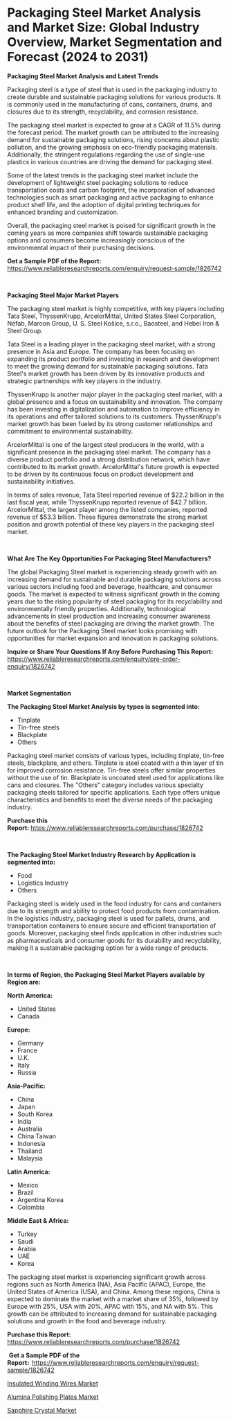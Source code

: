 <p><h1>Packaging Steel Market Analysis and Market Size: Global Industry Overview, Market Segmentation and Forecast (2024 to 2031)</h1></p><p><strong>Packaging Steel Market Analysis and Latest Trends</strong></p>
<p><p>Packaging steel is a type of steel that is used in the packaging industry to create durable and sustainable packaging solutions for various products. It is commonly used in the manufacturing of cans, containers, drums, and closures due to its strength, recyclability, and corrosion resistance.</p><p>The packaging steel market is expected to grow at a CAGR of 11.5% during the forecast period. The market growth can be attributed to the increasing demand for sustainable packaging solutions, rising concerns about plastic pollution, and the growing emphasis on eco-friendly packaging materials. Additionally, the stringent regulations regarding the use of single-use plastics in various countries are driving the demand for packaging steel.</p><p>Some of the latest trends in the packaging steel market include the development of lightweight steel packaging solutions to reduce transportation costs and carbon footprint, the incorporation of advanced technologies such as smart packaging and active packaging to enhance product shelf life, and the adoption of digital printing techniques for enhanced branding and customization.</p><p>Overall, the packaging steel market is poised for significant growth in the coming years as more companies shift towards sustainable packaging options and consumers become increasingly conscious of the environmental impact of their purchasing decisions.</p></p>
<p><strong>Get a Sample PDF of the Report:&nbsp;</strong> <a href="https://www.reliableresearchreports.com/enquiry/request-sample/1826742">https://www.reliableresearchreports.com/enquiry/request-sample/1826742</a></p>
<p>&nbsp;</p>
<p><strong>Packaging Steel Major Market Players</strong></p>
<p><p>The packaging steel market is highly competitive, with key players including Tata Steel, ThyssenKrupp, ArcelorMittal, United States Steel Corporation, Nefab, Maroon Group, U. S. Steel Košice, s.r.o., Baosteel, and Hebei Iron & Steel Group.</p><p>Tata Steel is a leading player in the packaging steel market, with a strong presence in Asia and Europe. The company has been focusing on expanding its product portfolio and investing in research and development to meet the growing demand for sustainable packaging solutions. Tata Steel's market growth has been driven by its innovative products and strategic partnerships with key players in the industry.</p><p>ThyssenKrupp is another major player in the packaging steel market, with a global presence and a focus on sustainability and innovation. The company has been investing in digitalization and automation to improve efficiency in its operations and offer tailored solutions to its customers. ThyssenKrupp's market growth has been fueled by its strong customer relationships and commitment to environmental sustainability.</p><p>ArcelorMittal is one of the largest steel producers in the world, with a significant presence in the packaging steel market. The company has a diverse product portfolio and a strong distribution network, which have contributed to its market growth. ArcelorMittal's future growth is expected to be driven by its continuous focus on product development and sustainability initiatives.</p><p>In terms of sales revenue, Tata Steel reported revenue of $22.2 billion in the last fiscal year, while ThyssenKrupp reported revenue of $42.7 billion. ArcelorMittal, the largest player among the listed companies, reported revenue of $53.3 billion. These figures demonstrate the strong market position and growth potential of these key players in the packaging steel market.</p></p>
<p>&nbsp;</p>
<p><strong>What Are The Key Opportunities For Packaging Steel Manufacturers?</strong></p>
<p><p>The global Packaging Steel market is experiencing steady growth with an increasing demand for sustainable and durable packaging solutions across various sectors including food and beverage, healthcare, and consumer goods. The market is expected to witness significant growth in the coming years due to the rising popularity of steel packaging for its recyclability and environmentally friendly properties. Additionally, technological advancements in steel production and increasing consumer awareness about the benefits of steel packaging are driving the market growth. The future outlook for the Packaging Steel market looks promising with opportunities for market expansion and innovation in packaging solutions.</p></p>
<p><strong>Inquire or Share Your Questions If Any Before Purchasing This Report:</strong> <a href="https://www.reliableresearchreports.com/enquiry/pre-order-enquiry/1826742">https://www.reliableresearchreports.com/enquiry/pre-order-enquiry/1826742</a></p>
<p>&nbsp;</p>
<p><strong>Market Segmentation</strong></p>
<p><strong>The Packaging Steel Market Analysis by types is segmented into:</strong></p>
<p><ul><li>Tinplate</li><li>Tin-free steels</li><li>Blackplate</li><li>Others</li></ul></p>
<p><p>Packaging steel market consists of various types, including tinplate, tin-free steels, blackplate, and others. Tinplate is steel coated with a thin layer of tin for improved corrosion resistance. Tin-free steels offer similar properties without the use of tin. Blackplate is uncoated steel used for applications like cans and closures. The "Others" category includes various specialty packaging steels tailored for specific applications. Each type offers unique characteristics and benefits to meet the diverse needs of the packaging industry.</p></p>
<p><strong>Purchase this Report:&nbsp;</strong><a href="https://www.reliableresearchreports.com/purchase/1826742">https://www.reliableresearchreports.com/purchase/1826742</a></p>
<p>&nbsp;</p>
<p><strong>The Packaging Steel Market Industry Research by Application is segmented into:</strong></p>
<p><ul><li>Food</li><li>Logistics Industry</li><li>Others</li></ul></p>
<p><p>Packaging steel is widely used in the food industry for cans and containers due to its strength and ability to protect food products from contamination. In the logistics industry, packaging steel is used for pallets, drums, and transportation containers to ensure secure and efficient transportation of goods. Moreover, packaging steel finds application in other industries such as pharmaceuticals and consumer goods for its durability and recyclability, making it a sustainable packaging option for a wide range of products.</p></p>
<p>&nbsp;</p>
<p><strong>In terms of Region, the Packaging Steel Market Players available by Region are:</strong></p>
<p>
    <p> <strong> North America: </strong>
        <ul>
            <li>United States</li>
            <li>Canada</li>
        </ul>
        </p> 
    <p> <strong> Europe: </strong>
        <ul>
            <li>Germany</li>
            <li>France</li>
            <li>U.K.</li>
            <li>Italy</li>
            <li>Russia</li>
        </ul>
        </p> 
    <p> <strong> Asia-Pacific: </strong>
        <ul>
            <li>China</li>
            <li>Japan</li>
            <li>South Korea</li>
            <li>India</li>
            <li>Australia</li>
            <li>China Taiwan</li>
            <li>Indonesia</li>
            <li>Thailand</li>
            <li>Malaysia</li>
        </ul>
        </p> 
    <p> <strong> Latin America: </strong>
        <ul>
            <li>Mexico</li>
            <li>Brazil</li>
            <li>Argentina Korea</li>
            <li>Colombia</li>
        </ul>
        </p> 
    <p> <strong> Middle East & Africa: </strong>
        <ul>
            <li>Turkey</li>
            <li>Saudi</li>
            <li>Arabia</li>
            <li>UAE</li>
            <li>Korea</li>
        </ul>
    </p>
    </p>
<p><p>The packaging steel market is experiencing significant growth across regions such as North America (NA), Asia Pacific (APAC), Europe, the United States of America (USA), and China. Among these regions, China is expected to dominate the market with a market share of 35%, followed by Europe with 25%, USA with 20%, APAC with 15%, and NA with 5%. This growth can be attributed to increasing demand for sustainable packaging solutions and growth in the food and beverage industry.</p></p>
<p><strong>Purchase this Report: </strong><a href="https://www.reliableresearchreports.com/purchase/1826742">https://www.reliableresearchreports.com/purchase/1826742</a></p>
<p>&nbsp;<strong>Get a Sample PDF of the Report:&nbsp;&nbsp;</strong><a href="https://www.reliableresearchreports.com/enquiry/request-sample/1826742">https://www.reliableresearchreports.com/enquiry/request-sample/1826742</a></p>
<p><strong></strong></p>
<p><p><a href="https://view.publitas.com/reportprime-1/insulated-winding-wires-market-size-share-trends-analysis-report-by-material-by-type-by-end-user-by-region-and-segment-forecasts-2023-2030/">Insulated Winding Wires Market</a></p><p><a href="https://view.publitas.com/reportprime-1/alumina-polishing-plates-market-challenges-opportunities-and-growth-drivers-and-major-market-players-forecasted-for-period-from-2023-2030/">Alumina Polishing Plates Market</a></p><p><a href="https://github.com/lataunyatinikmelvin59ilbd0dv/Market-Research-Report-List-1/blob/main/sapphire-crystal-market.md">Sapphire Crystal Market</a></p></p>